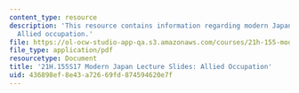 ```yaml
---
content_type: resource
description: 'This resource contains information regarding modern Japan lecture slides:
  Allied occupation.'
file: https://ol-ocw-studio-app-qa.s3.amazonaws.com/courses/21h-155-modern-japan-1868-to-present-spring-2017/436898ef8e43a72669fd874594620e7f_MIT21H_155S17_Occupation.pdf
file_type: application/pdf
resourcetype: Document
title: '21H.155S17 Modern Japan Lecture Slides: Allied Occupation'
uid: 436898ef-8e43-a726-69fd-874594620e7f
---
```

